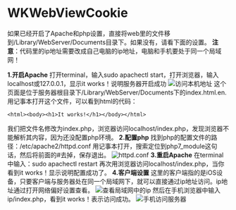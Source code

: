 # WKWebViewCookie
如果已经开启了Apache和php设置，直接将web里的文件移到/Library/WebServer/Documents目录下。如果没有，请看下面的设置。
**注意**：代码里的ip地址需要改成自己电脑的ip地址，电脑和手机要处于同一个局域网！

**1.开启Apache**
打开terminal，输入sudo apachectl start，打开浏览器，输入localhost或127.0.0.1，显示it works！说明服务器开启成功
![访问本机地址](https://upload-images.jianshu.io/upload_images/4758290-baca1ad9409e872d.png?imageMogr2/auto-orient/strip%7CimageView2/2/w/1240)
这个页面是位于服务器根目录下/Library/WebServer/Documents下的index.html.en.
用记事本打开这个文件，可以看到html的代码：

    <html><body><h1>It works!</h1></body></html>

我们把文件名修改为index.php，浏览器访问localhost/index.php，发现浏览器不能解析其内容，因为还没配置php环境。
**2.配置php**
找到php的配置文件的路径：/etc/apache2/httpd.conf
用记事本打开，搜索定位到php7_module这句话，然后将前面的#去掉，保存退出。
![httpd.conf](https://upload-images.jianshu.io/upload_images/4758290-74a0310221a4c56c.png?imageMogr2/auto-orient/strip%7CimageView2/2/w/1240)
**3.重启Apache**
在terminal中输入：sudo apachectl restart
再次用浏览器访问localhost/index.php，当你看到it works！显示说明配置成功了。
**4.客户端设置**
这里的客户端指的是iOS设备，只要客户端与服务器处在同一个局域网下，就可以直接通过ip地址访问。ip地址通过打开网络偏好设置查看。
![查看局域网中的ip](https://upload-images.jianshu.io/upload_images/4758290-fa569c450b484bc7.png?imageMogr2/auto-orient/strip%7CimageView2/2/w/1240)
然后在手机浏览器中输入ip/index.php，看到it works！表示访问成功。
![手机访问服务器](https://upload-images.jianshu.io/upload_images/4758290-7fd60071946137f6.jpg?imageMogr2/auto-orient/strip%7CimageView2/2/w/1240)

